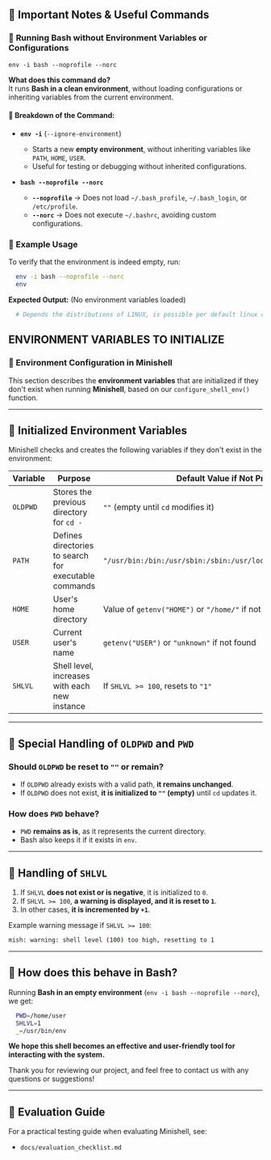 
## 📌 **Important Notes & Useful Commands**

### 🔹 **Running Bash without Environment Variables or Configurations**

```plaintext
env -i bash --noprofile --norc
```

**What does this command do?**  
It runs **Bash in a clean environment**, without loading configurations or inheriting variables from the current environment.

#### **📌 Breakdown of the Command:**

- **`env -i`** (`--ignore-environment`)
    - Starts a new **empty environment**, without inheriting variables like `PATH`, `HOME`, `USER`.
    - Useful for testing or debugging without inherited configurations.

- **`bash --noprofile --norc`**
    - **`--noprofile`** → Does not load `~/.bash_profile`, `~/.bash_login`, or `/etc/profile`.
    - **`--norc`** → Does not execute `~/.bashrc`, avoiding custom configurations.

### **📌 Example Usage**

To verify that the environment is indeed empty, run:

```sh
  env -i bash --noprofile --norc
  env
```

**Expected Output:** (No environment variables loaded)
```sh
  # Depends the distributions of LINUX, is possible per default linux create 3 or 4 variables.
```

## ENVIRONMENT VARIABLES TO INITIALIZE

### **📌 Environment Configuration in Minishell**

This section describes the **environment variables** that are initialized if they don't exist when running **Minishell**, based on our `configure_shell_env()` function.

---

## **🔹 Initialized Environment Variables**

Minishell checks and creates the following variables if they don't exist in the environment:

| **Variable** | **Purpose** | **Default Value if Not Present** |
|--------------|-------------|----------------------------------|
| `OLDPWD`     | Stores the previous directory for `cd -` | `""` (empty until `cd` modifies it) |
| `PATH`       | Defines directories to search for executable commands | `"/usr/bin:/bin:/usr/sbin:/sbin:/usr/local/bin:/usr/local/sbin"` |
| `HOME`       | User's home directory | Value of `getenv("HOME")` or `"/home/"` if not found |
| `USER`       | Current user's name | `getenv("USER")` or `"unknown"` if not found |
| `SHLVL`      | Shell level, increases with each new instance | If `SHLVL >= 100`, resets to `"1"` |

---

## **🔹 Special Handling of `OLDPWD` and `PWD`**

### **Should `OLDPWD` be reset to `""` or remain?**
- If `OLDPWD` already exists with a valid path, **it remains unchanged**.
- If `OLDPWD` does not exist, **it is initialized to `""` (empty)** until `cd` updates it.

### **How does `PWD` behave?**
- `PWD` **remains as is**, as it represents the current directory.
- Bash also keeps it if it exists in `env`.

---

## **🔹 Handling of `SHLVL`**
1. If `SHLVL` **does not exist or is negative**, it is initialized to `0`.
2. If `SHLVL >= 100`, **a warning is displayed, and it is reset to `1`**.
3. In other cases, **it is incremented by `+1`**.

Example warning message if `SHLVL >= 100`:
```sh
mish: warning: shell level (100) too high, resetting to 1
```

---

## **📌 How does this behave in Bash?**

Running **Bash in an empty environment** (`env -i bash --noprofile --norc`), we get:
```sh
  PWD=/home/user
  SHLVL=1
  _=/usr/bin/env
```

**We hope this shell becomes an effective and user-friendly tool for interacting with the system.**

Thank you for reviewing our project, and feel free to contact us with any questions or suggestions!

---

## 🔗 Evaluation Guide

For a practical testing guide when evaluating Minishell, see:

- `docs/evaluation_checklist.md`